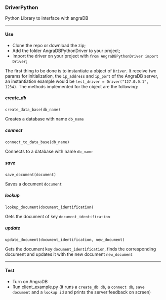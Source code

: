 ### DriverPython


Python Library to interface with angraDB

-----
#### Use

- Clone the repo or download the zip;
- Add the folder AngraDBPythonDriver to your project;
- Import the driver on your project with `from AngraDBPythonDriver import Driver`;

The first thing to be done is to instantiate a object of `Driver`. It receive two params for 
initialization, the `ip_address` and `ip_port` of the AngraDB server, an instantiation example would be 
`test_driver = Driver("127.0.0.1", 1234)`. The methods implemented for the object are the following:

##### create_db
`create_data_base(db_name)`

Creates a database with name `db_name`
##### connect
`connect_to_data_base(db_name)`

Connects to a database with name `db_name`
##### save
`save_document(document)`

Saves a document `document`
##### lookup
`lookup_document(document_identification)`

Gets the document of key `document_identification`

##### update
`update_document(document_identification, new_document)`

Gets the document key `document_identification`, finds the corresponding document and updates it with the 
new document `new_document`

---
#### Test

- Turn on AngraDB
- Run client_example.py (it runs a `create_db db`, a `connect db`, `save document` 
and a `lookup id` and prints the server feedback on screen)


